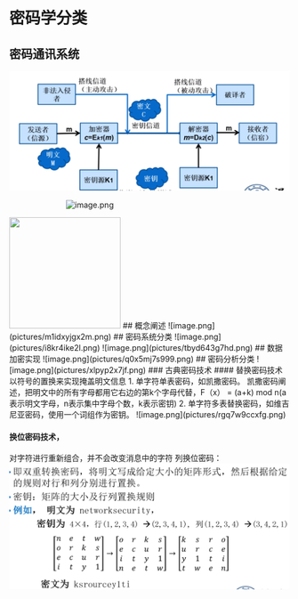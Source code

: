 # 密码学分类
## 密码通讯系统
![image.png](pictures/84fmbl4la1o.png)
<div style="width:300px; margin: 0 auto;">
    
![image.png](http://pic37.nipic.com/20140113/8800276_184927469000_2.png)

</div>
<img src="http://pic37.nipic.com/20140113/8800276_184927469000_2.png"  height="200px" width="200px">
## 概念阐述
![image.png](pictures/m1idxyjgx2m.png)
## 密码系统分类
![image.png](pictures/i8kr4ike2l.png)
![image.png](pictures/tbyd643g7hd.png)
## 数据加密实现
![image.png](pictures/q0x5mj7s999.png)
## 密码分析分类
![image.png](pictures/xlpyp2x7jf.png)
### 古典密码技术
#### 替换密码技术
以符号的置换来实现掩盖明文信息  
1. 单字符单表密码，如凯撒密码。
    凯撒密码阐述，把明文中的所有字母都用它右边的第k个字母代替，F（x） = (a+k) mod n(a表示明文字母，n表示集中字母个数，k表示密钥)  
2. 单字符多表替换密码，如维吉尼亚密码，使用一个词组作为密钥。
![image.png](pictures/rgq7w9ccxfg.png)
			
#### 换位密码技术，
 对字符进行重新组合，并不会改变消息中的字符
    列换位密码：
   ![image.png](pictures/cz2l3xx6tl.png)

```{.python .input}

```
